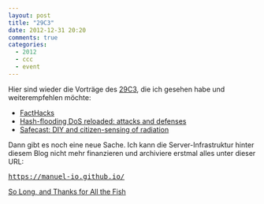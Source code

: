 ```yaml
---
layout: post
title: "29C3"
date: 2012-12-31 20:20
comments: true
categories:
  - 2012
  - ccc
  - event
---
```

Hier sind wieder die Vorträge des [29C3][29c3], die
ich gesehen habe und weiterempfehlen möchte:

* [FactHacks][facthacks]
* [Hash-flooding DoS reloaded: attacks and defenses][hashflooding]
* [Safecast: DIY and citizen-sensing of radiation][safecast]

Dann gibt es noch eine neue Sache. Ich kann die
Server-Infrastruktur hinter diesem Blog nicht mehr finanzieren
und archiviere erstmal alles unter dieser URL:

<pre><a href='https://manuel-io.github.io/'>https://manuel-io.github.io/</a></pre>

[So Long, and Thanks for All the Fish][wikipedia]

[29c3]: https://events.ccc.de/congress/2012/wiki/Main_Page
[facthacks]: https://media.ccc.de/browse/congress/2012/29c3-5275-en-facthacks_h264.html#video
[hashflooding]: https://media.ccc.de/browse/congress/2012/29c3-5152-en-hashflooding_dos_reloaded_h264.html#video
[safecast]: https://media.ccc.de/browse/congress/2012/29c3-5140-en-safecast_h264.html#video
[github]: https://github.com/manuel-io/manuel-io.github.io
[wikipedia]: https://en.wikipedia.org/wiki/So_Long,_and_Thanks_for_All_the_Fish
